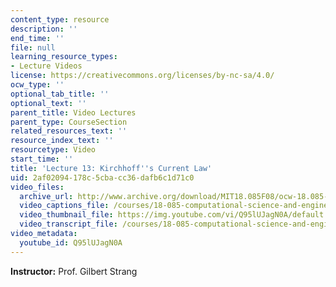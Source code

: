 ```yaml
---
content_type: resource
description: ''
end_time: ''
file: null
learning_resource_types:
- Lecture Videos
license: https://creativecommons.org/licenses/by-nc-sa/4.0/
ocw_type: ''
optional_tab_title: ''
optional_text: ''
parent_title: Video Lectures
parent_type: CourseSection
related_resources_text: ''
resource_index_text: ''
resourcetype: Video
start_time: ''
title: 'Lecture 13: Kirchhoff''s Current Law'
uid: 2af02094-178c-5cba-cc36-dafb6c1d71c0
video_files:
  archive_url: http://www.archive.org/download/MIT18.085F08/ocw-18.085-f08-lec13_300k.mp4
  video_captions_file: /courses/18-085-computational-science-and-engineering-i-fall-2008/decfa53a289b5001916df2f84913907f_Q95lUJagN0A.vtt
  video_thumbnail_file: https://img.youtube.com/vi/Q95lUJagN0A/default.jpg
  video_transcript_file: /courses/18-085-computational-science-and-engineering-i-fall-2008/a797120c75380c50f99af0d9bbb49f71_Q95lUJagN0A.pdf
video_metadata:
  youtube_id: Q95lUJagN0A
---
```


**Instructor:** Prof. Gilbert Strang

